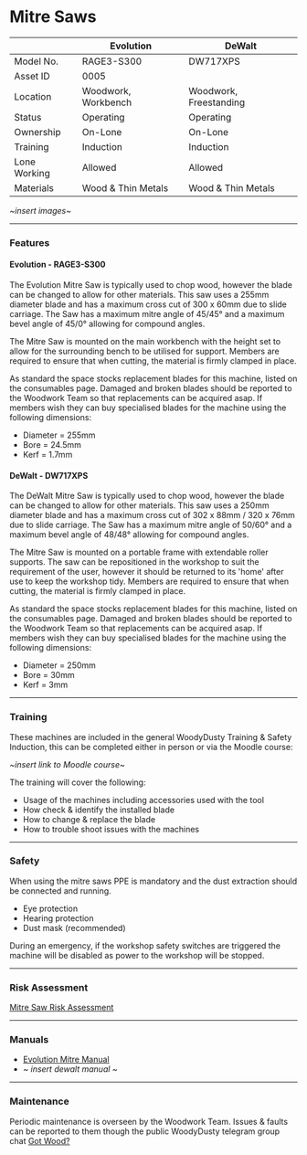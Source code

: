 # Mitre Saws

|               | Evolution              | DeWalt                 |
|---------------|------------------------|------------------------|
| Model No.     | RAGE3-S300             | DW717XPS               |
| Asset ID      | 0005                   |                        |
| Location      | Woodwork, Workbench    | Woodwork, Freestanding |
| Status        | Operating              | Operating              |
| Ownership     | On-Lone                | On-Lone                |
| Training      | Induction              | Induction              |
| Lone Working  | Allowed                | Allowed                |
| Materials     | Wood & Thin Metals     | Wood & Thin Metals     |

*~insert images~*

---

### **Features**
#### Evolution - RAGE3-S300
The Evolution Mitre Saw is typically used to chop wood, however the blade can be changed to allow for other materials.  This saw uses a 255mm diameter blade and has a maximum cross cut of 300 x 60mm due to slide carriage. The Saw has a maximum mitre angle of 45/45&deg; and a maximum bevel angle of 45/0&deg; allowing for compound angles.

The Mitre Saw is mounted on the main workbench with the height set to allow for the surrounding bench to be utilised for support.  Members are required to ensure that when cutting, the material is firmly clamped in place.

As standard the space stocks replacement blades for this machine, listed on the consumables page.  Damaged and broken blades should be reported to the Woodwork Team so that replacements can be acquired asap.  If members wish they can buy specialised blades for the machine using the following dimensions:
  - Diameter = 255mm
  - Bore = 24.5mm
  - Kerf = 1.7mm

#### DeWalt - DW717XPS
The DeWalt Mitre Saw is typically used to chop wood, however the blade can be changed to allow for other materials.  This saw uses a 250mm diameter blade and has a maximum cross cut of 302 x 88mm / 320 x 76mm due to slide carriage. The Saw has a maximum mitre angle of 50/60&deg; and a maximum bevel angle of 48/48&deg; allowing for compound angles.

The Mitre Saw is mounted on a portable frame with extendable roller supports.  The saw can be repositioned in the workshop to suit the requirement of the user, however it should be returned to its 'home' after use to keep the workshop tidy.  Members are required to ensure that when cutting, the material is firmly clamped in place.

As standard the space stocks replacement blades for this machine, listed on the consumables page.  Damaged and broken blades should be reported to the Woodwork Team so that replacements can be acquired asap.  If members wish they can buy specialised blades for the machine using the following dimensions:
  - Diameter = 250mm
  - Bore = 30mm
  - Kerf = 3mm

---

### **Training**
These machines are included in the general WoodyDusty Training & Safety Induction, this can be completed either in person or via the Moodle course:

*~insert link to Moodle course~*

The training will cover the following:
  - Usage of the machines including accessories used with the tool
  - How check & identify the installed blade
  - How to change & replace the blade
  - How to trouble shoot issues with the machines

---

### **Safety**
When using the mitre saws PPE is mandatory and the dust extraction should be connected and running.
  - Eye protection
  - Hearing protection
  - Dust mask (recommended)

During an emergency, if the workshop safety switches are triggered the machine will be disabled as power to the workshop will be stopped.

---

### **Risk Assessment**
[Mitre Saw Risk Assessment](https://docs.google.com/document/d/1hz-QQyRN5IDYSb1ZQf2hbaZ7sfdufF3-600ZcDYxIJI/edit?usp=sharing)

---

### **Manuals**
- [Evolution Mitre Manual](https://evolutionpowertools.com/downloads/manuals/build/rage3s/book1.pdf)
- *~ insert dewalt manual ~*

---

### **Maintenance**
Periodic maintenance is overseen by the Woodwork Team.  Issues & faults can be reported to them though the public WoodyDusty telegram group chat [Got Wood?](http://protect-mylinks.com/decrypt?i=d354121e2215720)
